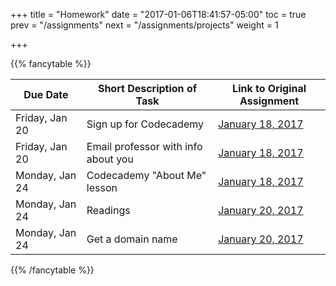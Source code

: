 +++
title = "Homework"
date = "2017-01-06T18:41:57-05:00"
toc = true
prev = "/assignments"
next = "/assignments/projects"
weight = 1

+++

{{% fancytable %}}

| Due Date | Short Description of Task | Link to Original Assignment |
|---------------------|------|------|
|  Friday, Jan 20     |   Sign up for Codecademy   | [January 18, 2017](/class01/homework/)  |
|  Friday, Jan 20     |   Email professor with info about you   | [January 18, 2017](/class01/homework/)  |
|  Monday, Jan 24     |   Codecademy "About Me" lesson   | [January 18, 2017](/class01/homework/)  |
|  Monday, Jan 24     |   Readings  | [January 20, 2017](/class02/homework/)  |
|  Monday, Jan 24     |   Get a domain name  | [January 20, 2017](/class02/homework/)  |

{{% /fancytable %}}